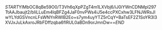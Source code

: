 $START$YIMbOC8qBe59O0/T3Vh6qXpPZgT4m1LXVbj6/iJ0iYWnCDNMpl297TtAAJbaujt2/bIiLLuEm4lqBFZg4JaF0nvPWs4iJ5e4ccPXCxhw3LFNJWRsJlwYLYdGSVncnLFsWNYnRWlB2Eo+s7ym4uyYTZ5rCqY+BaTsEF2Z1SoYR3l3XVJxJuLkAxroJRbFDffzqba6flRUL0aBDn9orJmnDw==$END$